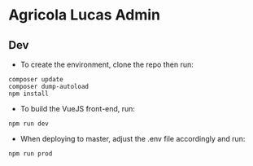 # Agricola Lucas Admin
## Dev
* To create the environment, clone the repo then run:
~~~
composer update
composer dump-autoload
npm install
~~~
* To build the VueJS front-end, run:
~~~
npm run dev
~~~
* When deploying to master, adjust the .env file accordingly and run:
~~~
npm run prod
~~~
